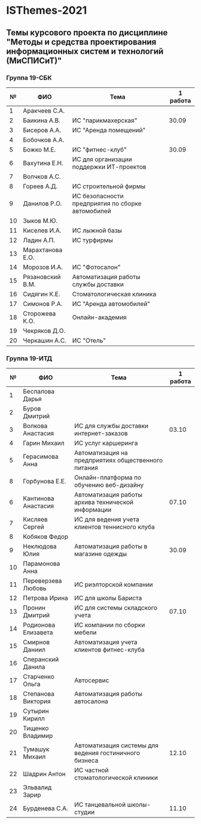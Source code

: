 # ISThemes-2021
## Темы курсового проекта по дисциплине "Методы и средства проектирования информационных систем и технологий (МиСПИСиТ)"


### Группа 19-СБК

|№ |      ФИО            |	Тема	                                              | 1 работа |
|--|---------------------|------------------------------------------------------|----------|
|1 |  Аракчеев С.А.      |                                                      |          |
|2 |  Баикина А.В.       | ИС "парикмахерская"                                  |  30.09   |
|3 |  Бисеров А.А.       | ИС "Аренда помещений"                                |          |   
|4 |  Бобочков А.А.      |                                                      |          | 
|5 |  Божко М.Е.         | ИС "фитнес-клуб"                                     |  30.09   |               
|6 |  Вахутина Е.Н.      | ИС для организации поддержки ИТ-проектов             |          | 
|7 |  Волчков А.С.       |                                                      |          |         
|8 |  Гореев А.Д.        | ИС строительной фирмы                                |          |
|9 |  Данилов Р.О.       | ИС безопасности предприятия по сборке автомобилей    |          |   
|10|  Зыков М.Ю.         |  | |
|11|  Киселев И.А.       | ИС лыжной базы |     |
|12|  Ладин А.П.         | ИС турфирмы | |
|13|  Марахтанова Е.О.   |  | |
|14|  Морозов И.А.       | ИС "Фотосалон" | |
|15|  Рязановский В.М.   | Автоматизация работы службы доставки | |
|16|  Сидягин К.Е.       | Стоматологическая клиника | |
|17|  Симонов Р.А.       | ИС "Аренда автомобилей" | |
|18|  Сторожева К.О.     | Онлайн-академия | |
|19|  Чекряков Д.О.      |  | |
|20|  Черкашин А.С.      | ИС "Отель" | |

### Группа 19-ИТД

|№ |      ФИО            |	Тема	|1 работа |
|--|---------------------|--------|----------|
|1 |  Беспалова Дарья      |  | |
|2 |  Буров Дмитрий       |  | |
|3 |  Волкова Анастасия     | ИС для службы доставки интернет-заказов |  03.10 |
|4 |  Гарин Михаил      | ИС услуг каршеринга | |
|5 |  Герасимова Анна         | Автоматизация на предприятиях общественного питания | |
|8 |  Горбунова Е.Е.     | Онлайн-платформа по обучению веб-дизайну |  |
|6 |  Кантинова Анастасия      | Автоматизация работы архива технической информации |   07.10  |
|7 |  Кисляев Сергей       | ИС для ведения учета клиентов теннисного клуба |  |  
|8 |  Кобяков Федор     |  |           |
|9 |  Неклюдова Юлия        | Автоматизация работы в магазине одежды | 30.09  |
|10|  Парамонова Анна       |  |      |
|11|  Переверзева Любовь         | ИС риэлторской компании | |
|12|  Петрова Ирина       | ИС для школы Бариста |     |
|13|  Пронин Дмитрий         | ИС для системы складского учета | 07.10 |
|14|  Родионова Елизавета   | ИС компании по сборки мебели | |
|15|  Смирнов Даниил       | Автоматизация учета клиентов фитнес-клуба | |
|16|  Сперанский Данила   |  | |
|17|  Старченко Ольга       | Автосервис | |
|18|  Степанова Виктория       | Автоматизация работы автосалона  | |
|19|  Сутырин Кирилл     |  | |
|20|  Тищенко Владимир      |  |
|21|  Тумашук Михаил      |  Автоматизация системы для ведения гостиничного бизнеса  | 12.10 |
|22|  Шадрин Антон      | ИС частной стоматологической клиники |
|23|  Эльвалид Зарир      |  |
|24|  Бурденева С.А.     | ИС танцевальной школы-студии | 11.10 |
